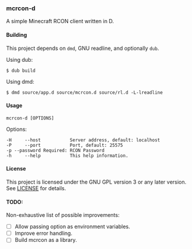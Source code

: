 ### mcrcon-d

A simple Minecraft RCON client written in D.

#### Building

This project depends on `dmd`, GNU readline, and optionally `dub`.

Using dub:

```
$ dub build
```

Using dmd:

```
$ dmd source/app.d source/mcrcon.d source/rl.d -L-lreadline
```

#### Usage

`mcrcon-d [OPTIONS]`

Options:
```
-H     --host           Server address, default: localhost
-P     --port           Port, default: 25575
-p --password Required: RCON Password
-h     --help           This help information.
```

#### License

This project is licensed under the GNU GPL version 3 or any later version. See [LICENSE](./LICENSE) for details.

#### TODO:

Non-exhaustive list of possible improvements:

- [ ] Allow passing option as environment variables.
- [ ] Improve error handling.
- [ ] Build mcrcon as a library.